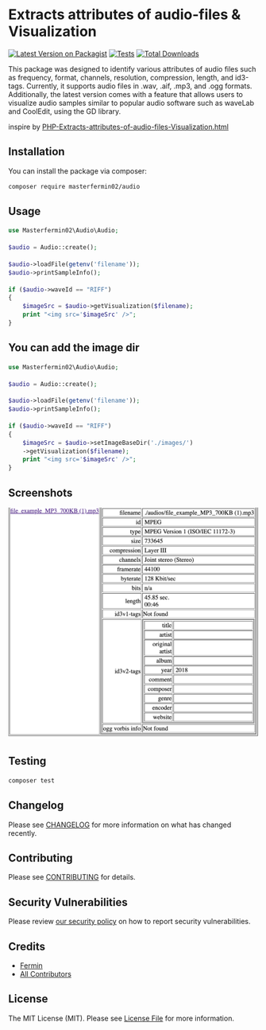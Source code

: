 # Extracts attributes of audio-files & Visualization

[![Latest Version on Packagist](https://img.shields.io/packagist/v/masterfermin02/audio.svg?style=flat-square)](https://packagist.org/packages/masterfermin02/audio)
[![Tests](https://github.com/masterfermin02/audio/actions/workflows/run-tests.yml/badge.svg?branch=main)](https://github.com/masterfermin02/audio/actions/workflows/run-tests.yml)
[![Total Downloads](https://img.shields.io/packagist/dt/masterfermin02/audio.svg?style=flat-square)](https://packagist.org/packages/masterfermin02/audio)

This package was designed to identify various attributes of audio files such as frequency, format, channels, resolution, compression, length, and id3-tags. Currently, it supports audio files in .wav, .aif, .mp3, and .ogg formats. Additionally, the latest version comes with a feature that allows users to visualize audio samples similar to popular audio software such as waveLab and CoolEdit, using the GD library.

inspire by [PHP-Extracts-attributes-of-audio-files-Visualization.html](https://www.phpclasses.org/package/482-PHP-Extracts-attributes-of-audio-files-Visualization.html)

## Installation

You can install the package via composer:

```bash
composer require masterfermin02/audio
```

## Usage

```php
use Masterfermin02\Audio\Audio;

$audio = Audio::create();

$audio->loadFile(getenv('filename'));
$audio->printSampleInfo();

if ($audio->waveId == "RIFF")
{
    $imageSrc = $audio->getVisualization($filename);
    print "<img src='$imageSrc' />";
}
```

## You can add the image dir

```php
use Masterfermin02\Audio\Audio;

$audio = Audio::create();

$audio->loadFile(getenv('filename'));
$audio->printSampleInfo();

if ($audio->waveId == "RIFF")
{
    $imageSrc = $audio->setImageBaseDir('./images/')
    ->getVisualization($filename);
    print "<img src='$imageSrc' />";
}
```

## Screenshots
![result](./screen/Screenshot%202023-12-04%20at%203.40.12%20PM.png?raw=true "Result")

## Testing

```bash
composer test
```

## Changelog

Please see [CHANGELOG](CHANGELOG.md) for more information on what has changed recently.

## Contributing

Please see [CONTRIBUTING](https://github.com/spatie/.github/blob/main/CONTRIBUTING.md) for details.

## Security Vulnerabilities

Please review [our security policy](../../security/policy) on how to report security vulnerabilities.

## Credits

- [Fermin](https://github.com/masterfermin02)
- [All Contributors](../../contributors)

## License

The MIT License (MIT). Please see [License File](LICENSE.md) for more information.
